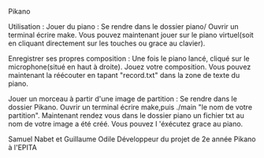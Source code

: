 Pikano

Utilisation :
  Jouer du piano :
    Se rendre dans le dossier piano/
    Ouvrir un terminal écrire make.
    Vous pouvez maintenant jouer sur le piano virtuel(soit en cliquant directement sur les touches ou grace au clavier).
    
  Enregistrer ses propres composition :
    Une fois le piano lancé, cliqué sur le microphone(situé en haut à droite).
    Jouez votre composition.
    Vous pouvez maintenant la réécouter en tapant "record.txt" dans la zone de texte du piano.
  
  Jouer un morceau à partir d'une image de partition :
  Se rendre dans le dossier Pikano.
  Ouvrir un terminal écrire make,puis ./main "le nom de votre partition".
  Maintenant rendez vous dans le dossier piano un fichier txt au nom de votre image a été créé.
  Vous pouvez l 'éxécutez grace au piano.
  
  
  
  Samuel Nabet et Guillaume Odile
  Développeur du projet de 2e année Pikano à l'EPITA
